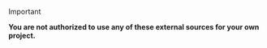 > [!IMPORTANT]
> **You are not authorized to use any of these external sources for your own project.**
